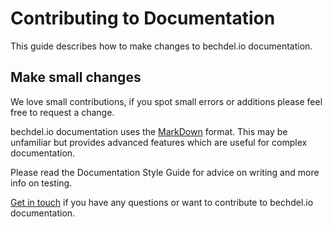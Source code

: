 # Contributing to Documentation

This guide describes how to make changes to bechdel.io documentation.

## Make small changes

We love small contributions, if you spot small errors or additions please feel free to request a change.

bechdel.io documentation uses the [MarkDown](https://guides.github.com/features/mastering-markdown/) format. This may be unfamiliar but provides advanced features which are useful for complex documentation.

Please read the Documentation Style Guide for advice on writing and more info on testing.

[Get in touch](http://callmejoe.net/contact) if you have any questions or want to contribute to bechdel.io documentation.
